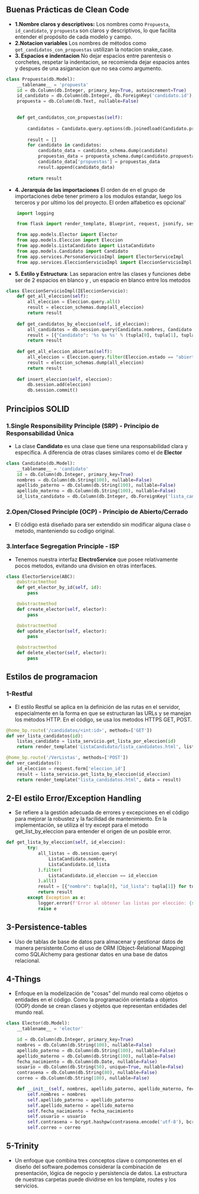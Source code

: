 
## Buenas Prácticas de Clean Code


- **1.Nombre claros y descriptivos:** Los nombres como `Propuesta`, `id_candidato`, y `propuesta` son claros y descriptivos, lo que facilita entender el propósito de cada modelo y campo.
- **2.Notacion variables** Los nombres de métodos como `get_candidatos_con_propuestas` ustilizan la notacion snake_case.
- **3. Espacios e indentacion** No dejar espacios entre parentesis o corchetes, respetar la indentacion, se recomienda dejar espacios antes y despues de una asiganacion que no sea como argumento.
```python
class Propuesta(db.Model):
    __tablename__ = 'propuesta'
    id = db.Column(db.Integer, primary_key=True, autoincrement=True)
    id_candidato = db.Column(db.Integer, db.ForeignKey('candidato.id'), nullable=False)
    propuesta = db.Column(db.Text, nullable=False)
    
```
```python
    def get_candidatos_con_propuestas(self):
       
        candidatos = Candidato.query.options(db.joinedload(Candidato.propuestas)).all()
        
        result = []
        for candidato in candidatos:
            candidato_data = candidato_schema.dump(candidato)
            propuestas_data = propuesta_schema.dump(candidato.propuestas, many=True)
            candidato_data['propuestas'] = propuestas_data
            result.append(candidato_data)
        
        return result
```
- **4. Jerarquia de las importaciones** El orden de en el grupo de importaciones debe tener primero a los modulos estandar, luego los terceros y por ultimo los del proyecto. El orden alfabetico es opcional'

```python
    import logging

    from flask import render_template, Blueprint, request, jsonify, session, redirect, url_for, make_response

    from app.models.Elector import Elector
    from app.models.Eleccion import Eleccion
    from app.models.ListaCandidato import ListaCandidato
    from app.models.Candidato import Candidato
    from app.services.PersonaServicioImpl import ElectorServiceImpl
    from app.services.EleccionServicioImpl import EleccionServicioImpl
```

- **5. Estilo y Estructura**: Las separacion entre las clases y funciones debe ser de 2 espacios en blanco y , un espacio en blanco entre los metodos
```python
class EleccionServicioImpl(IEleccionServicio):
    def get_all_eleccion(self):
        all_eleccion = Eleccion.query.all()
        result = eleccion_schemas.dump(all_eleccion)
        return result
    
    def get_candidatos_by_eleccion(self, id_eleccion):
        all_candidatos = db.session.query(Candidato.nombres, Candidato.apellido_paterno, Candidato.apellido_materno, ListaCandidato.nombre, Candidato.id).join(ListaCandidato, ListaCandidato.id_lista == Candidato.id_lista_candidato).filter(ListaCandidato.id_eleccion == id_eleccion).all()
        result = [{"Candidato": '%s %s %s' % (tupla[0], tupla[1], tupla[2]), "Lista": tupla[3], "id_candidato": tupla[4]} for tupla in all_candidatos]
        return result
    
    def get_all_eleccion_abiertas(self):
        all_eleccion = Eleccion.query.filter(Eleccion.estado == "abierto").all()
        result = eleccion_schemas.dump(all_eleccion)
        return result
    
    def insert_eleccion(self, eleccion):
        db.session.add(eleccion)
        db.session.commit()
```

## Principios SOLID

### 1.Single Responsibility Principle (SRP) - Principio de Responsabilidad Única

- La clase **Candidato** es una  clase que tiene una responsabilidad clara y específica. A diferencia de otras clases similares como el de **Elector**
```python
class Candidato(db.Model):
    __tablename__ = 'candidato'
    id = db.Column(db.Integer, primary_key=True)
    nombres = db.Column(db.String(100), nullable=False)
    apellido_paterno = db.Column(db.String(100), nullable=False)
    apellido_materno = db.Column(db.String(100), nullable=False)
    id_lista_candidato = db.Column(db.Integer, db.ForeignKey('lista_candidato.id_lista'),nullable=True)
```
### 2.Open/Closed Principle (OCP) - Principio de Abierto/Cerrado

- El código está diseñado para ser extendido sin modificar alguna clase o metodo, manteniendo su codigo original.

### 3.Interface Segregation Principle - ISP 
- Tenemos nuestra interfaz **ElectroService** que posee relativamente pocos metodos, evitando una division en otras interfaces.

```python
class ElectorService(ABC):
    @abstractmethod             
    def get_elector_by_id(self, id):
        pass

    @abstractmethod
    def create_elector(self, elector):
        pass

    @abstractmethod
    def update_elector(self, elector):
        pass

    @abstractmethod
    def delete_elector(self, elector):
        pass
```
## Estilos de programacion

### 1-Restful
- El estilo Restful se aplica en la definición de las rutas en el servidor, especialmente en la forma en que se estructuran las URLs y se manejan los métodos HTTP. En el código, se usa los metodos HTTPS GET, POST.
```python
@home_bp.route('/candidatos/<int:id>', methods=['GET'])
def ver_lista_candidatos(id):
    listas_candidato = lista_servicio.get_lista_por_eleccion(id)
    return render_template('ListaCandidato/lista_candidatos.html', listas=listas_candidato)

@home_bp.route('/VerListas', methods=['POST'])
def ver_candidatos():
    id_eleccion = request.form['eleccion_id']
    result = lista_servicio.get_lista_by_eleccion(id_eleccion)
    return render_template("lista_candidatos.html", data = result)
```

## 2-El estilo Error/Exception Handling 
- Se refiere a la gestión adecuada de errores y excepciones en el código para mejorar la robustez y la facilidad de mantenimiento. En la implementación, se utiliza el try except para el metodo get_list_by_eleccion para entender el origen de un posible error.

```python
def get_lista_by_eleccion(self, id_eleccion):
        try:
            all_listas = db.session.query(
                ListaCandidato.nombre, 
                ListaCandidato.id_lista
            ).filter(
                ListaCandidato.id_eleccion == id_eleccion
            ).all()
            result = [{"nombre": tupla[0], "id_lista": tupla[1]} for tupla in all_listas]
            return result
        except Exception as e:
            logger.error(f'Error al obtener las listas por elección: {str(e)}')
            raise e
```
## 3-Persistence-tables
- Uso de tablas de base de datos para almacenar y gestionar datos de manera persistente.Como el uso de ORM (Object-Relational Mapping) como SQLAlchemy para gestionar datos en una base de datos relacional.

## 4-Things
- Enfoque en la modelización de "cosas" del mundo real como objetos o entidades en el código.
Como la programación orientada a objetos (OOP) donde se crean clases y objetos que representan entidades del mundo real.

```python
class Elector(db.Model):
    __tablename__ = 'elector'

    id = db.Column(db.Integer, primary_key=True)
    nombres = db.Column(db.String(100), nullable=False)
    apellido_paterno = db.Column(db.String(100), nullable=False)
    apellido_materno = db.Column(db.String(100), nullable=False)
    fecha_nacimiento = db.Column(db.Date, nullable=False)
    usuario = db.Column(db.String(50), unique=True, nullable=False)
    contrasena = db.Column(db.String(80), nullable=False)
    correo = db.Column(db.String(100), nullable=False)

    def __init__(self, nombres, apellido_paterno, apellido_materno, fecha_nacimiento, usuario, contrasena, correo):
        self.nombres = nombres
        self.apellido_paterno = apellido_paterno
        self.apellido_materno = apellido_materno
        self.fecha_nacimiento = fecha_nacimiento
        self.usuario = usuario
        self.contrasena = bcrypt.hashpw(contrasena.encode('utf-8'), bcrypt.gensalt()).decode('utf-8')
        self.correo = correo
```
## 5-Trinity
- Un enfoque que combina tres conceptos clave o componentes en el diseño del software.podemos considerar la combinación de presentación, lógica de negocio y persistencia de datos. La estructura de nuestras carpetas puede dividirse en los template, routes y los servicios.